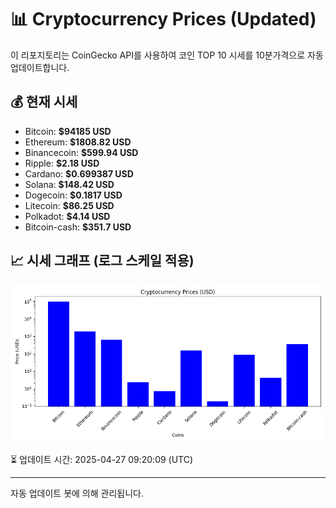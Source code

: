 
# 📊 Cryptocurrency Prices (Updated)

이 리포지토리는 CoinGecko API를 사용하여 코인 TOP 10 시세를 10분가격으로 자동 업데이트합니다.

## 💰 현재 시세
- Bitcoin: **$94185 USD**
- Ethereum: **$1808.82 USD**
- Binancecoin: **$599.94 USD**
- Ripple: **$2.18 USD**
- Cardano: **$0.699387 USD**
- Solana: **$148.42 USD**
- Dogecoin: **$0.1817 USD**
- Litecoin: **$86.25 USD**
- Polkadot: **$4.14 USD**
- Bitcoin-cash: **$351.7 USD**

## 📈 시세 그래프 (로그 스케일 적용)
![Crypto Prices](crypto_prices.png)

⏳ 업데이트 시간: 2025-04-27 09:20:09 (UTC)

---
자동 업데이트 봇에 의해 관리됩니다.
